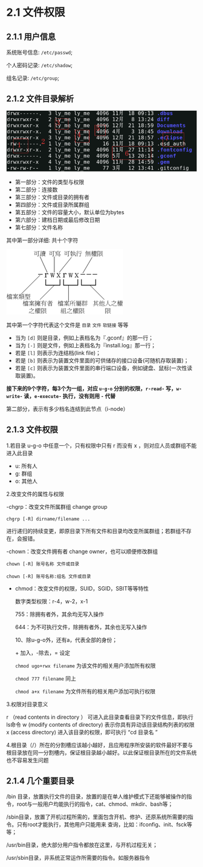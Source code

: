 2.1 文件权限
============

## 2.1.1 用户信息

系统账号信息: `/etc/passwd`;

个人密码记录: `/etc/shadow`;

组名记录: `/etc/group`;

## 2.1.2 文件目录解析

![B01_01_catalog](../_templates/Linux/B01_01_catalog.png)

- 第一部分：文件的类型与权限
- 第二部分：连接数
- 第三部分：文件或目录的拥有者
- 第四部分：文件或目录所属群组
- 第五部分：文件的容量大小，默认单位为bytes
- 第六部分：建档日期或最后修改日期
- 第七部分：文件名称

其中第一部分详细: 共十个字符

![B01_02_auth](../_templates/Linux/B01_02_auth.gif)

其中第一个字符代表这个文件是  `目录` `文件` `软链接` 等等

- 当为 `[d]` 则是目录，例如上表档名为『.gconf』的那一行； 
- 当为 `[-]` 则是文件，例如上表档名为『install.log』那一行； 
- 若是 `[l]` 则表示为连结档(link file)； 
- 若是 `[b]` 则表示为装置文件里面的可供储存的接口设备(可随机存取装置)； 
- 若是 `[c]` 则表示为装置文件里面的串行端口设备，例如键盘、鼠标(一次性读取装置)。

**接下来的9个字符，每3个为一组，对应 `u-g-o` 分别的权限，`r-read-` 写，`w-write-` 读，`e-execute-` 执行，没有则用 `-` 代替**

第二部分，表示有多少档名连结到此节点（i-node）

## 2.1.3 文件权限

1.若目录 u-g-o 中任意一个，只有权限中只有  r 而没有 x ，则对应人员或群组不能进入此目录
- u: 所有人
- g: 群组
- o: 其他人

2.改变文件的属性与权限

-chgrp：改变文件所属群组 change group
       
    chgrp [-R] dirname/filename ...
进行递归的持续变更，即原目录下所有文件和目录均改变所属群组；若群组不存在，会报错。

-chown：改变文件拥有者 change owner，也可以顺便修改群组

    chown [-R] 账号名称 文件或目录
    
    chown [-R] 账号名称:组名 文件或目录
- chmod：改变文件的权限，SUID，SGID，SBIT等等特性

    数字类型权限：r-4，w-2，x-1
    
    755：除拥有者外，其余均无写入操作
    
    644：为不可执行文件，除拥有者外，其余也无写入操作
    
    10、除u-g-o外，还有a，代表全部的身份；
    
    \+ 加入，-除去，= 设定
    
    `chmod ugo+rwx filename` 为该文件的相关用户添加所有权限
    
    `chmod 777 filename`  同上
    
    `chmod a+x filename`  为文件所有的相关用户添加可执行权限

3.权限对目录意义

r （read contents in directory ） 可进入此目录查看目录下的文件信息，即执行ls命令
w  (modify contents of directory) 表示你具有异动该目录结构列表的权限 
x  (access directory)  进入该目录的权限，即可执行  “cd  目录名 ”

4.根目录（/）所在的分割槽应该越小越好，且应用程序所安装的软件最好不要与根目录放在同一分割槽内，保证根目录越小越好。以此保证根目录所在的文件系统也不容易发生问题


## 2.1.4 几个重要目录
/bin 目录，放置执行文件的目录，放置的是在单人维护模式下还能够被操作的指令，root与一般用户均能执行的指令，cat、chmod、mkdir、bash等；

/sbin目录，放置了开机过程所需的，里面包含开机、修护、还原系统所需要的指令。只有root才能执行，其他用户只能用来 查询，比如：ifconfig、init、fsck等等；

/usr/bin目录，绝大部分用户指令都放在这里，与开机过程无关；

/usr/sbin目录，非系统正常运作所需要的指令。如服务器指令